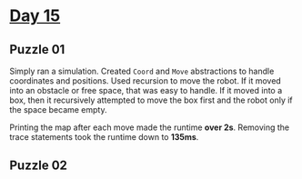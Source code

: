 # [Day 15](https://adventofcode.com/2024/day/15)

## Puzzle 01

Simply ran a simulation.  Created `Coord` and `Move` abstractions to handle
coordinates and positions.  Used recursion to move the robot.  If it moved into
an obstacle or free space, that was easy to handle.  If it moved into a box,
then it recursively attempted to move the box first and the robot only if the
space became empty.

Printing the map after each move made the runtime **over 2s**.  Removing the
trace statements took the runtime down to **135ms**.

## Puzzle 02

